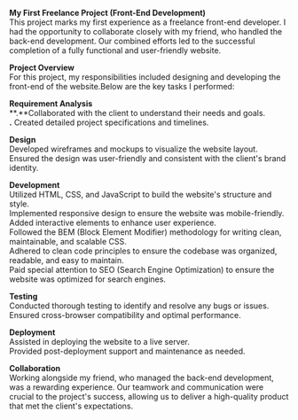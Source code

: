 **My First Freelance Project (Front-End Development)**<br>
This project marks my first experience as a freelance front-end developer. I had the opportunity to collaborate closely with my friend, who handled the back-end development. Our combined efforts led to the successful completion of a fully functional and user-friendly website.<br>

**Project Overview**<br>
For this project, my responsibilities included designing and developing the front-end of the website.Below are the key tasks I performed:<br>

**Requirement Analysis**<br>
**.**Collaborated with the client to understand their needs and goals.<br>
**.**
Created detailed project specifications and timelines.<br>

**Design**<br>
Developed wireframes and mockups to visualize the website layout.<br>
Ensured the design was user-friendly and consistent with the client's brand identity.<br>

**Development**<br>
Utilized HTML, CSS, and JavaScript to build the website's structure and style.<br>
Implemented responsive design to ensure the website was mobile-friendly.<br>
Added interactive elements to enhance user experience.<br>
Followed the BEM (Block Element Modifier) methodology for writing clean, maintainable, and scalable CSS.<br>
Adhered to clean code principles to ensure the codebase was organized, readable, and easy to maintain.<br>
Paid special attention to SEO (Search Engine Optimization) to ensure the website was optimized for search engines.<br>

**Testing**<br>
Conducted thorough testing to identify and resolve any bugs or issues.<br>
Ensured cross-browser compatibility and optimal performance.<br>

**Deployment**<br>
Assisted in deploying the website to a live server.<br>
Provided post-deployment support and maintenance as needed.<br>

**Collaboration**<br>
Working alongside my friend, who managed the back-end development, was a rewarding experience. Our teamwork and communication were crucial to the project's success, allowing us to deliver a high-quality product that met the client's expectations.
